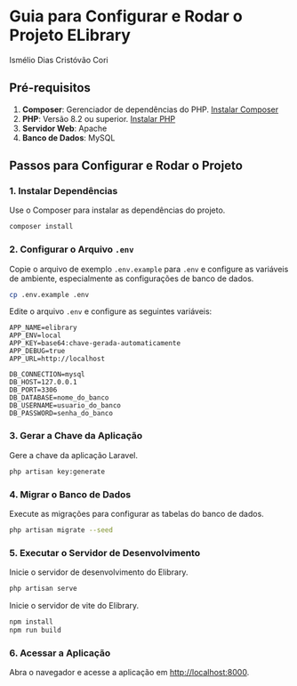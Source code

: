 # Guia para Configurar e Rodar o Projeto ELibrary

Ismélio Dias Cristóvão Cori

## Pré-requisitos

1. **Composer**: Gerenciador de dependências do PHP. [Instalar Composer](https://getcomposer.org/download/)
2. **PHP**: Versão 8.2 ou superior. [Instalar PHP](https://www.php.net/downloads.php)
3. **Servidor Web**: Apache
4. **Banco de Dados**: MySQL

## Passos para Configurar e Rodar o Projeto

### 1. Instalar Dependências

Use o Composer para instalar as dependências do projeto.

```sh
composer install
```

### 2. Configurar o Arquivo `.env`

Copie o arquivo de exemplo `.env.example` para `.env` e configure as variáveis de ambiente, especialmente as configurações de banco de dados.

```sh
cp .env.example .env
```

Edite o arquivo `.env` e configure as seguintes variáveis:

```env
APP_NAME=elibrary
APP_ENV=local
APP_KEY=base64:chave-gerada-automaticamente
APP_DEBUG=true
APP_URL=http://localhost

DB_CONNECTION=mysql
DB_HOST=127.0.0.1
DB_PORT=3306
DB_DATABASE=nome_do_banco
DB_USERNAME=usuario_do_banco
DB_PASSWORD=senha_do_banco
```

### 3. Gerar a Chave da Aplicação

Gere a chave da aplicação Laravel.

```sh
php artisan key:generate
```

### 4. Migrar o Banco de Dados

Execute as migrações para configurar as tabelas do banco de dados.

```sh
php artisan migrate --seed
```

### 5. Executar o Servidor de Desenvolvimento

Inicie o servidor de desenvolvimento do Elibrary.

```sh
php artisan serve
```

Inicie o servidor de vite do Elibrary.

```sh
npm install
npm run build
```

### 6. Acessar a Aplicação

Abra o navegador e acesse a aplicação em [http://localhost:8000](http://localhost:8000).
